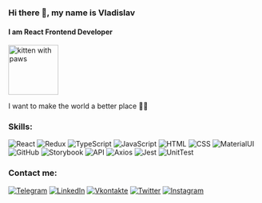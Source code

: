 ### Hi there 👋, my name is Vladislav

#### I am React Frontend Developer

 <p align="left"><img src="https://samurai.it-incubator.by/static/media/cat-avatar.d04271ed.gif" width="100" height="100" alt="kitten with paws"/></p>
<p>I want to make the world a better place ✌🏻</p>

### Skills:

<div align="left">
<img alt="React" src="https://img.shields.io/badge/-react-282C34?style=for-the-badge&amp;logo=react"/>
<img alt="Redux" src="https://img.shields.io/badge/-redux-282C34?style=for-the-badge&amp;logo=redux&amp;logoColor=6F3FB3"/>
<img alt="TypeScript" src="https://img.shields.io/badge/-typescript-282C34?style=for-the-badge&amp;logo=typescript"/>
<img alt="JavaScript" src="https://img.shields.io/badge/-javascript-282C34?style=for-the-badge&amp;logo=javascript"/>
<img alt="HTML" src="https://img.shields.io/badge/-html5-282C34?style=for-the-badge&amp;logo=html5"/>
<img alt="CSS" src="https://img.shields.io/badge/-css3-282C34?style=for-the-badge&amp;logo=css3&amp;logoColor=3296D0"/>
<img alt="MaterialUI" src="https://img.shields.io/badge/-material_ui-282C34?style=for-the-badge&amp;logo"/>
<img alt="GitHub" src="https://img.shields.io/badge/-github-282C34?style=for-the-badge&amp;logo=github"/>
<img alt="Storybook" src="https://img.shields.io/badge/-Storybook-282C34?style=for-the-badge&amp;logo=Storybook"/>
<img alt="API" src="https://img.shields.io/badge/-rest_api-282C34?style=for-the-badge&amp;logo"/>
<img alt="Axios" src="https://img.shields.io/badge/-axios-282C34?style=for-the-badge&amp;logo"/>
<img alt="Jest" src="https://img.shields.io/badge/-jest-282C34?style=for-the-badge&amp;logo=jest"/>
<img alt="UnitTest" src="https://img.shields.io/badge/-unit_tests-282C34?style=for-the-badge&amp;logo"/>
</div>

### Contact me:

[![Telegram](https://img.shields.io/badge/-telegram-00A8E6?style=for-the-badge&logo=telegram)](https://t.me/izhelich)
[![LinkedIn](https://img.shields.io/badge/-linkedin-0273B2?style=for-the-badge&logo=linkedin)](https://www.linkedin.com/in/vladislav-izhelya/)
[![Vkontakte](https://img.shields.io/badge/-vkontakte-0076FE?style=for-the-badge&logo=vk)](https://vk.com/manchikooo)
[![Twitter](https://img.shields.io/badge/-twitter-00A4F9?style=for-the-badge&logo=twitter&logoColor=F5F5F5)](https://twitter.com/_Manchiko)
[![Instagram](https://img.shields.io/badge/-instagram-282C34?style=for-the-badge&logo=instagram&logoColor=B03B96)](https://www.instagram.com/manchikooo/)


